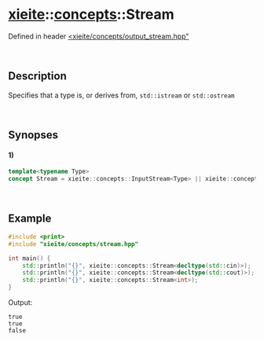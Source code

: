 # [xieite](../../xieite.md)\:\:[concepts](../../concepts.md)\:\:Stream
Defined in header [<xieite/concepts/output_stream.hpp"](../../../include/xieite/concepts/output_stream.hpp)

&nbsp;

## Description
Specifies that a type is, or derives from, `std::istream` or `std::ostream`

&nbsp;

## Synopses
#### 1)
```cpp
template<typename Type>
concept Stream = xieite::concepts::InputStream<Type> || xieite::concepts::OutputStream<Type>;
```

&nbsp;

## Example
```cpp
#include <print>
#include "xieite/concepts/stream.hpp"

int main() {
    std::println("{}", xieite::concepts::Stream<decltype(std::cin)>);
    std::println("{}", xieite::concepts::Stream<decltype(std::cout)>);
    std::println("{}", xieite::concepts::Stream<int>);
}
```
Output:
```
true
true
false
```
